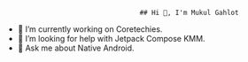                                       ## Hi 👋, I'm Mukul Gahlot

- 🔭 I’m currently working on Coretechies.
- 🤔 I’m looking for help with Jetpack Compose KMM.
- 💬 Ask me about Native Android.
